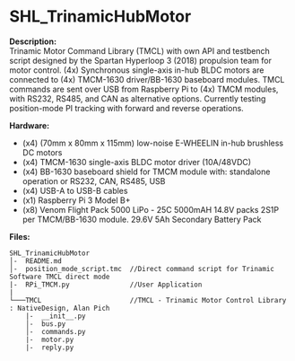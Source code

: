 # SHL_TrinamicHubMotor
  **Description:** \
  Trinamic Motor Command Library (TMCL) with own API and testbench script designed by the Spartan Hyperloop 3 (2018) propulsion team for motor control. 
  (4x) Synchronous single-axis in-hub BLDC motors are connected to (4x) TMCM-1630 driver/BB-1630 baseboard modules. TMCL commands are sent over USB 
  from Raspberry Pi to (4x) TMCM modules, with RS232, RS485, and CAN as alternative options. Currently testing position-mode PI tracking with forward 
  and reverse operations.

  **Hardware:**
  - (x4) (70mm x 80mm x 115mm) low-noise E-WHEELIN in-hub brushless DC motors
  - (x4) TMCM-1630 single-axis BLDC motor driver (10A/48VDC) 
  - (x4) BB-1630 baseboard shield for TMCM module with: 
         standalone operation or RS232, CAN, RS485, USB
  - (x4) USB-A to USB-B cables
  - (x1) Raspberry Pi 3 Model B+
  - (x8) Venom Flight Pack 5000 LiPo - 25C 5000mAH 14.8V packs 
         2S1P per TMCM/BB-1630 module. 29.6V 5Ah Secondary Battery Pack

  **Files:**
```
SHL_TrinamicHubMotor
│-  README.md
│-  position_mode_script.tmc  //Direct command script for Trinamic Software TMCL direct mode
|-  RPi_TMCM.py               //User Application  
| 
└───TMCL                      //TMCL - Trinamic Motor Control Library : NativeDesign, Alan Pich
    |-  __init__.py
    │-  bus.py
    │-  commands.py
    |-  motor.py
    |-  reply.py
```
